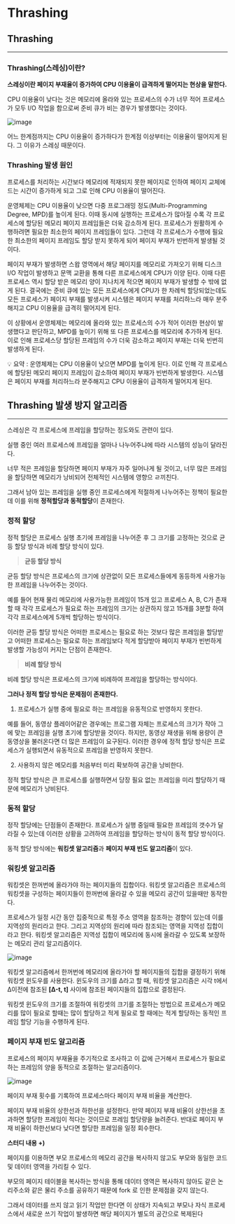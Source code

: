 # Thrashing

## Thrashing

---

### Thrashing(스레싱)이란?

**스레싱이란 페이지 부재율이 증가하여 CPU 이용율이 급격하게 떨어지는 현상을 말한다.** 

CPU 이용율이 낮다는 것은 메모리에 올라와 있는 프로세스의 수가 너무 적어 프로세스가 모두 I/O 작업을 함으로써 준비 큐가 비는 경우가 발생했다는 것이다. 

![image](https://github.com/wooni97/TIL/assets/55667589/d19adbb4-cfba-4b7c-8a91-9b8e4c0f006c)

어느 한계점까지는 CPU 이용율이 증가하다가 한계점 이상부터는 이용율이 떨어지게 된다. 그 이유가 스레싱 때문이다.

### Thrashing 발생 원인

프로세스를 처리하는 시간보다 메모리에 적재되지 못한 페이지로 인하여 페이지 교체에 드는 시간이 증가하게 되고 그로 인해 CPU 이용율이 떨어진다.

운영체제는 CPU 이용율이 낮으면 다중 프로그래밍 정도(Multi-Programming Degree, MPD)를 높이게 된다. 이때 동시에 실행하는 프로세스가 많아질 수록 각 프로세스에 할당된 메모리 페이지 프레임들은 더욱 감소하게 된다. 프로세스가 원활하게 수행하려면 필요한 최소한의 페이지 프레임들이 있다. 그런데 각 프로세스가 수행에 필요한 최소한의 페이지 프레임도 할당 받지 못하게 되어 페이지 부재가 빈번하게 발생될 것이다. 

페이지 부재가 발생하면 스왑 영역에서 해당 페이지를 메모리로 가져오기 위해 디스크 I/O 작업이 발생하고 문맥 교환을 통해 다른 프로세스에게 CPU가 이양 된다. 이때 다른 프로세스 역시 할당 받은 메모리 양이 지나치게 적으면 페이지 부재가 발생할 수 밖에 없게 된다. 결국에는 준비 큐에 있는 모든 프로세스에게 CPU가 한 차례씩 할당되었는데도 모든 프로세스가 페이지 부재를 발생시켜 시스템은 페이지 부재를 처리하느라 매우 분주해지고 CPU 이용율을 급격히 떨어지게 된다. 

이 상황에서 운영체제는 메모리에 올라와 있는 프로세스의 수가 적어 이러한 현상이 발생했다고 판단하고, MPD를 높이기 위해 또 다른 프로세스를 메모리에 추가하게 된다. 이로 인해 프로세스당 할당된 프레임의 수가 더욱 감소하고 페이지 부재는 더욱 빈번히 발생하게 된다. 

<aside>
💡 요약 : 운영체제는 CPU 이용율이 낮으면 MPD를 높이게 된다. 이로 인해 각 프로세스에 할당된 메모리 페이지 프레임이 감소하여 페이지 부재가 빈번하게 발생한다. 시스템은 페이지 부재를 처리하느라 분주해지고 CPU 이용율이 급격하게 떨어지게 된다.

</aside>

## Thrashing 발생 방지 알고리즘

---

스레싱은 각 프로세스에 프레임을 할당하는 정도와도 관련이 있다. 

실행 중인 여러 프로세스에 프레임을 얼마나 나누어주냐에 따라 시스템의 성능이 달라진다. 

너무 적은 프레임을 할당하면 페이지 부재가 자주 일어나게 될 것이고, 너무 많은 프레임을 할당하면 메모리가 낭비되어 전체적인 시스템에 영향으 ㄹ끼친다.

그래서 남아 있는 프레임을 실행 중인 프로세스에게 적절하게 나누어주는 정책이 필요한데 이를 위해 **정적할당과 동적할당**이 존재한다.

### 정적 할당

정적 할당은 프로세스 실행 초기에 프레임을 나누어준 후 그 크기를 고정하는 것으로 균등 할당 방식과 비례 할당 방식이 있다.

> **균등 할당 방식**
> 

균등 할당 방식은 프로세스의 크기에 상관없이 모든 프로세스들에게 동등하게 사용가능한 프레임을 나누어주는 것이다. 

예를 들어 현재 물리 메모리에 사용가능한 프레임이 15개 있고 프로세스 A, B, C가 존재할 때 각각 프로세스가 필요로 하는 프레임의 크기는 상관하지 않고 15개를 3분할 하여 각각 프로세스에게 5개씩 할당하는 방식이다.

이러한 균등 할당 방식은 어떠한 프로세스는 필요로 하는 것보다 많은 프레임을 할당받고 어떠한 프로세스는 필요로 하는 프레임보다 적게 할당받아 페이지 부재가 빈번하게 발생할 가능성이 커지는 단점이 존재한다.

> **비례 할당 방식**
> 

비례 할당 방식은 프로세스의 크기에 비례하여 프레임을 할당하는 방식이다.

**그러나 정적 할당 방식은 문제점이 존재한다.**

1) 프로세스가 실행 중에 필요로 하는 프레임을 유동적으로 반영하지 못한다. 

예를 들어, 동영상 플레이어같은 경우에는 프로그램 자체는 프로세스의 크기가 작아 그에 맞는 프레임을 실행 초기에 할당받을 것이다. 하지만, 동영상 재생을 위해 용량이 큰 동영상을 불러온다면 더 많은 프레임이 요구된다. 이러한 경우에 정적 할당 방식은 프로세스가 실행되면서 유동적으로 프레임을 반영하지 못한다.

2) 사용하지 않은 메모리를 처음부터 미리 확보하여 공간을 낭비한다.

정적 할당 방식은 큰 프로세스를 실행하면서 당장 필요 없는 프레임을 미리 할당하기 때문에 메모리가 낭비된다.

### 동적 할당

정작 할당에는 단점들이 존재한다. 프로세스가 실행 중일때 필요한 프레임의 갯수가 달라질 수 있는데 이러한 상황을 고려하여 프레임을 할당하는 방식이 동적 할당 방식이다. 

동적 할당 방식에는 **워킹셋 알고리즘**과 **페이지 부재 빈도 알고리즘**이 있다. 

### 워킹셋 알고리즘

워킹셋은 한꺼번에 올라가야 하는 페이지들의 집합이다. 워킹셋 알고리즘은 프로세스의 워킹셋을 구성하는 페이지들이 한꺼번에 올라갈 수 있을 메모리 공간이 있을때만 동작한다. 

프로세스가 일정 시간 동안 집중적으로 특정 주소 영역을 참조하는 경향이 있는데 이를 지역성의 원리라고 한다. 그리고 지역성의 원리에 따라 참조되는 영역을 지역성 집합이라고 한다. 워킹셋 알고리즘은 지역성 집합이 메모리에 동시에 올라갈 수 있도록 보장하는 메모리 관리 알고리즘이다. 

![image](https://github.com/wooni97/TIL/assets/55667589/16b6ee6e-43fe-48ed-95aa-1bee171fdc91)

워킹셋 알고리즘에서 한꺼번에 메모리에 올라가야 할 페이지들의 집합을 결정하기 위해 워킹셋 윈도우를 사용한다. 윈도우의 크기를 Δ라고 할 때, 워킹셋 알고리즘은 시각 t에서 Δ이전에 참조된 **[Δ-t, t]** 사이에 참조된 페이지들의 집합으로 결정된다.

워킹셋 윈도우의 크기를 조절하여 워킹셋의 크기를 조절하는 방법으로 프로세스가 메모리를 많이 필요로 할때는 많이 할당하고 적게 필요로 할 때에는 적게 할당하는 동적인 프레임 할당 기능을 수행하게 된다. 

### 페이지 부재 빈도 알고리즘

프로세스의 페이지 부재율을 주기적으로 조사하고 이 값에 근거해서 프로세스가 필요로 하는 프레임의 양을 동적으로 조절하는 알고리즘이다. 

![image](https://github.com/wooni97/TIL/assets/55667589/9cc75cc6-902b-40b4-ad78-2381823a9b2e)

페이지 부재 횟수를 기록하여 프로세스마다 페이지 부재 비율을 계산한다. 

페이지 부재 비율의 상한선과 하한선을 설정한다. 만약 페이지 부재 비율이 상한선을 초과하면 할당한 프레임이 적다는 것이므로 프레임 할당량을 늘려준다. 반대로 페이지 부재 비율이 하한선보다 낮다면 할당한 프레임을 일정 회수한다.

**스터디 내용 +)**

페이지를 이용하면 부모 프로세스의 메모리 공간을 복사하지 않고도 부모와 동일한 코드 및 데이터 영역을 가리킬 수 있다.

부모의 페이지 테이블을 복사하는 방식을 통해 데이터 영역은 복사하지 않아도 같은 논리주소와 같은 물리 주소를 공유하기 때문에 fork 로 인한 문제점을 갖지 않는다.

그래서 데이터를 쓰지 않고 읽기 작업만 한다면 이 상태가 지속되고 부모나 자식 프로세스에서 새로운 쓰기 작업이 발생하면 해당 페이지가 별도의 공간으로 복제된다
